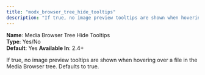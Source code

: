 ```yaml
---
title: "modx_browser_tree_hide_tooltips"
description: "If true, no image preview tooltips are shown when hovering over a file in the Media Browser tree"
---
```


**Name**: Media Browser Tree Hide Tooltips  
**Type**: Yes/No  
**Default**: Yes
**Available In**: 2.4+

If true, no image preview tooltips are shown when hovering over a file in the Media Browser tree. Defaults to true.